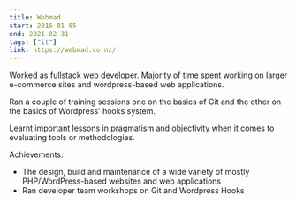 ```yaml
---
title: Webmad
start: 2016-01-05
end: 2021-02-31
tags: ["it"]
link: https://webmad.co.nz/
---
```

Worked as fullstack web developer.
Majority of time spent working on larger e-commerce sites and wordpress-based web applications.

Ran a couple of training sessions one on the basics of Git and the other on the basics of Wordpress' hooks system. 

Learnt important lessons in pragmatism and objectivity when it comes to evaluating tools or methodologies.

Achievements:
- The design, build and maintenance of a wide variety of mostly PHP/WordPress-based websites and web applications
- Ran developer team workshops on Git and Wordpress Hooks
